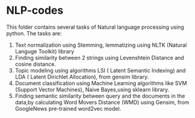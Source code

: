 # NLP-codes

This folder contains several tasks of Natural language processing using python. The tasks are:
1. Text normalization using Stemming, lemmatizing using NLTK (Natural Languge Toolkit) library
2. Finding similarity between 2 strings using Levenshtein Distance and cosine distance.
3. Topic modeling using algorithms LSI ( Latent Semantic Indexing) and LDA ( Latent Dirichlet Allocation), from gensim library.
4. Document classification using Machine Learning algorithms like SVM (Support Vector Machines), Naive Bayes,using sklearn library.
5. Finding semantic similarity between query and the documents in the data,by calculating Word Movers Distance (WMD) using Gensim, from GoogleNews pre-trained word2vec model.
